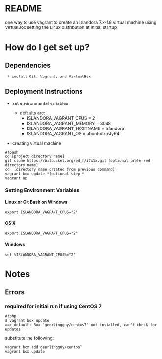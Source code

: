 # README #

one way to use vagrant to create an Islandora 7.x-1.8 virtual machine using VirtualBox setting the Linux distribution at initial startup

# How do I get set up? #

## Dependencies ##
     * install Git, Vagrant, and VirtualBox

## Deployment Instructions ##
* set environmental variables 
     * defaults are:
          * ISLANDORA_VAGRANT_CPUS  = 2
          * ISLANDORA_VAGRANT_MEMORY = 3048
          * ISLANDORA_VAGRANT_HOSTNAME = islandora
          * ISLANDORA_VAGRANT_OS  = ubuntu/trusty64

* creating virtual machine

```
#!bash
cd [project directory name]
git clone https://bitbucket.org/ed_f/i7x1x.git [optional preferred directory name]
cd  [directory name created from previous command]
vagrant box update *(optional step)*
vagrant up

```
### Setting Environment Variables ###

#### Linux or Git Bash on Windows ####
```export ISLANDORA_VAGRANT_CPUS="2"```
#### OS X ####
```export ISLANDORA_VAGRANT_CPUS="2"```
#### Windows ####
```set %ISLANDORA_VAGRANT_CPUS%="2"```


# Notes

## Errors

### required for initial run if using CentOS 7



```
#!php
$ vagrant box update
==> default: Box 'geerlingguy/centos7' not installed, can't check for updates
```

substitute the following:
```
vagrant box add geerlingguy/centos7 
vagrant box update
```